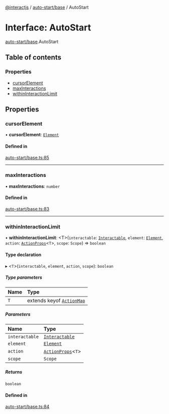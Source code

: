 [@interactjs](../README.md) / [auto-start/base](../modules/auto_start_base.md) / AutoStart

# Interface: AutoStart

[auto-start/base](../modules/auto_start_base.md).AutoStart

## Table of contents

### Properties

- [cursorElement](auto_start_base.AutoStart.md#cursorelement)
- [maxInteractions](auto_start_base.AutoStart.md#maxinteractions)
- [withinInteractionLimit](auto_start_base.AutoStart.md#withininteractionlimit)

## Properties

### cursorElement

• **cursorElement**: [`Element`](../modules/core_types.md#element)

#### Defined in

[auto-start/base.ts:85](https://github.com/taye/interact.js/blob/5ca9fe72/packages/@interactjs/auto-start/base.ts#L85)

___

### maxInteractions

• **maxInteractions**: `number`

#### Defined in

[auto-start/base.ts:83](https://github.com/taye/interact.js/blob/5ca9fe72/packages/@interactjs/auto-start/base.ts#L83)

___

### withinInteractionLimit

• **withinInteractionLimit**: \<T\>(`interactable`: [`Interactable`](../classes/core_Interactable.Interactable.md), `element`: [`Element`](../modules/core_types.md#element), `action`: [`ActionProps`](core_types.ActionProps.md)\<`T`\>, `scope`: `Scope`) => `boolean`

#### Type declaration

▸ \<`T`\>(`interactable`, `element`, `action`, `scope`): `boolean`

##### Type parameters

| Name | Type |
| :------ | :------ |
| `T` | extends keyof [`ActionMap`](core_types.ActionMap.md) |

##### Parameters

| Name | Type |
| :------ | :------ |
| `interactable` | [`Interactable`](../classes/core_Interactable.Interactable.md) |
| `element` | [`Element`](../modules/core_types.md#element) |
| `action` | [`ActionProps`](core_types.ActionProps.md)\<`T`\> |
| `scope` | `Scope` |

##### Returns

`boolean`

#### Defined in

[auto-start/base.ts:84](https://github.com/taye/interact.js/blob/5ca9fe72/packages/@interactjs/auto-start/base.ts#L84)
